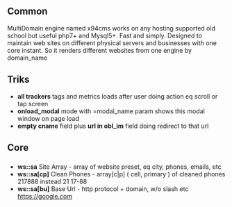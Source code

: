 ## Common
MultiDomain engine named x94cms works on any hosting supported old school but useful php7+ and Mysql5+. Fast and simply. Designed to maintain web sites on different physical servers and businesses with one core instant. So it renders different websites from one engine by domain_name    

## Triks
- **all trackers** tags and metrics loads after user doing action eq scroll or tap screen
- **onload_modal** mode with =modal_name param shows this modal window on page load
- **empty cname** field plus **url in obl_im** field doing redirect to that url

## Core
### 
- **ws::sa** Site Array - array of website preset, eq city, phones, emails, etc
- **ws::sa[cp]** Clean Phones - array[c|p] ( cell, primary ) of cleaned phones 217888 instead 21 17-88
- **ws::sa[bu]** Base Url - http protocol + domain, w/o slash etc https://google.com